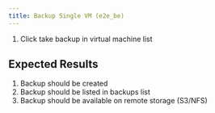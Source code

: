 ```yaml
---
title: Backup Single VM (e2e_be)
---
```

1. Click take backup in virtual machine list

## Expected Results
1. Backup should be created
1. Backup should be listed in backups list
1. Backup should be available on remote storage (S3/NFS)
